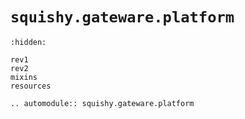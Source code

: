 # `squishy.gateware.platform`

```{toctree}
:hidden:

rev1
rev2
mixins
resources
```

```{eval-rst}
.. automodule:: squishy.gateware.platform

```
